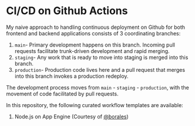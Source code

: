 # CI/CD on Github Actions

My naive approach to handling continuous deployment on Github for both frontend and backend applications consists of 3 coordinating branches:
1. `main`- Primary development happens on this branch. Incoming pull requests facilitate trunk-driven development and rapid merging.
2. `staging`- Any work that is ready to move into staging is merged into this branch. 
3. `production`- Production code lives here and a pull request that merges into this branch invokes a production redeploy.

The development process moves from `main` - `staging` - `production`, with the movement of code facilitated by pull requests. 

In this repository, the following curated workflow templates are available:

1. Node.js on App Engine (Courtesy of [@borales](https://github.com/Borales/actions-yarn))
